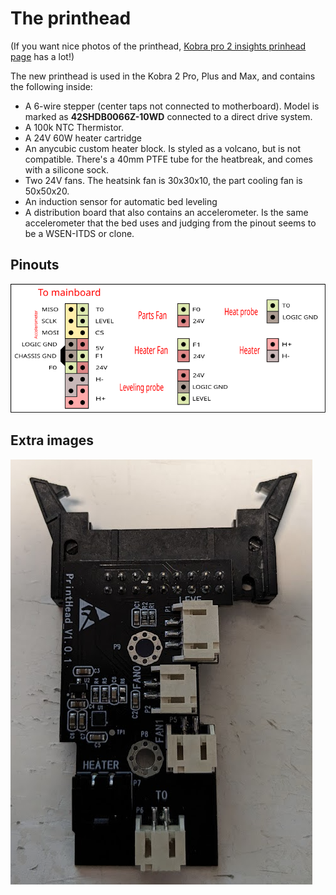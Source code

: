 # The printhead

(If you want nice photos of the printhead, [Kobra pro 2 insights prinhead page](https://1coderookie.github.io/Kobra2ProInsights/hardware/printhead/) has a lot!)

The new printhead is used in the Kobra 2 Pro, Plus and Max, and contains the following inside:
* A 6-wire stepper (center taps not connected to motherboard). Model is marked as **42SHDB0066Z-10WD** connected to a direct drive system.
* A 100k NTC Thermistor.
* A 24V 60W heater cartridge
* An anycubic custom heater block. Is styled as a volcano, but is not compatible. There's a 40mm PTFE tube for the heatbreak, and comes with a silicone sock.
* Two 24V fans. The heatsink fan is 30x30x10, the part cooling fan is 50x50x20.
* An induction sensor for automatic bed leveling
* A distribution board that also contains an accelerometer. Is the same accelerometer that the bed uses and judging from the pinout seems to be a WSEN-ITDS or clone.

## Pinouts
![Printhead pinout](Printhead-pinout.svg)

## Extra images
![The distribution board](./printhead_distributor.png)
